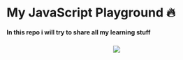 # My JavaScript Playground 🔥

<b>In this repo i will try to share all my learning stuff</b>
<br>


###

<div align="center">
  <img src="https://profile-counter.glitch.me/n4itr0-07/count.svg?"  />
</div>

###
